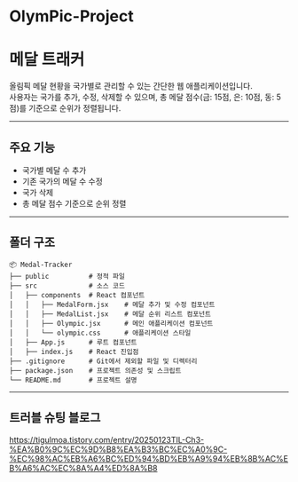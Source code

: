 # OlymPic-Project

# 메달 트래커

올림픽 메달 현황을 국가별로 관리할 수 있는 간단한 웹 애플리케이션입니다.  
사용자는 국가를 추가, 수정, 삭제할 수 있으며, 총 메달 점수(금: 15점, 은: 10점, 동: 5점)를 기준으로 순위가 정렬됩니다.

---

## 주요 기능

- 국가별 메달 수 추가
- 기존 국가의 메달 수 수정
- 국가 삭제
- 총 메달 점수 기준으로 순위 정렬

---

## 폴더 구조

```plaintext
📦 Medal-Tracker
├── public          # 정적 파일
├── src             # 소스 코드
│   ├── components  # React 컴포넌트
│   │   ├── MedalForm.jsx    # 메달 추가 및 수정 컴포넌트
│   │   ├── MedalList.jsx    # 메달 순위 리스트 컴포넌트
│   │   ├── Olympic.jsx      # 메인 애플리케이션 컴포넌트
│   │   └── olympic.css      # 애플리케이션 스타일
│   ├── App.js      # 루트 컴포넌트
│   ├── index.js    # React 진입점
├── .gitignore      # Git에서 제외할 파일 및 디렉터리
├── package.json    # 프로젝트 의존성 및 스크립트
└── README.md       # 프로젝트 설명

```

---

## 트러블 슈팅 블로그
https://tigulmoa.tistory.com/entry/20250123TIL-Ch3-%EA%B0%9C%EC%9D%B8%EA%B3%BC%EC%A0%9C-%EC%98%AC%EB%A6%BC%ED%94%BD%EB%A9%94%EB%8B%AC%EB%A6%AC%EC%8A%A4%ED%8A%B8
